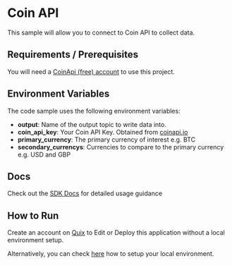 # Coin API 
This sample will allow you to connect to Coin API to collect data.

## Requirements / Prerequisites

You will need a [CoinApi (free) account](https://www.coinapi.io/pricing?apikey) to use this project.

## Environment Variables

The code sample uses the following environment variables:

- **output**: Name of the output topic to write data into.
- **coin_api_key**: Your Coin API Key. Obtained from [coinapi.io](https://coinapi.io)
- **primary_currency**: The primary currency of interest e.g. BTC
- **secondary_currencys**: Currencies to compare to the primary currency e.g. USD and GBP


## Docs

Check out the [SDK Docs](https://quix.ai/docs/sdk/introduction.html) for detailed usage guidance

## How to Run
Create an account on [Quix](https://portal.platform.quix.ai/self-sign-up?xlink=github) to Edit or Deploy this application without a local environment setup.

Alternatively, you can check [here](/python/local-development) how to setup your local environment.
